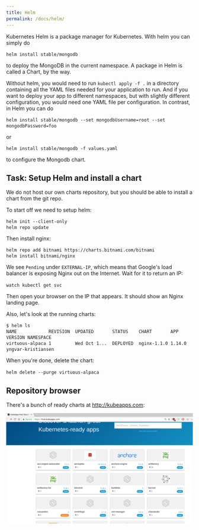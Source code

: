 ```yaml
---
title: Helm
permalink: /docs/helm/
---
```


Kubernetes Helm is a package manager for Kubernetes. With helm you can simply do

```
helm install stable/mongodb
```

to deploy the MongoDB in the current namespace. A package in Helm is called a Chart, by the way.

Without helm, you would need to run `kubectl apply -f .` in a directory containing all the YAML files needed
for your application to run. And if you want to deploy your app to different namespaces, but with slightly
different configuration, you would need one YAML file per configuration. In contrast, in Helm you can do

```
helm install stable/mongodb --set mongodbUsername=root --set mongodbPassword=foo
```

or

```
helm install stable/mongodb -f values.yaml
```

to configure the Mongodb chart.

## Task: Setup Helm and install a chart

We do not host our own charts repository, but you should be able to install a chart
from the git repo.

To start off we need to setup helm:

```
helm init --client-only
helm repo update
```

Then install nginx:

```
helm repo add bitnami https://charts.bitnami.com/bitnami
helm install bitnami/nginx
```

We see `Pending` under `EXTERNAL-IP`, which means that Google's load balancer is exposing Nginx out on the
Internet. Wait for it to return an IP:

`watch kubectl get svc`

Then open your browser on the IP that appears. It should show an Nginx landing page. 

Also, let's look at the running charts:

```
$ helm ls
NAME            REVISION  UPDATED       STATUS    CHART       APP VERSION NAMESPACE         
virtuous-alpaca 1         Wed Oct 1...  DEPLOYED  nginx-1.1.0 1.14.0      yngvar-kristiansen
```

When you're done, delete the chart:

`helm delete --purge virtuous-alpaca`

## Repository browser

There's a bunch of ready charts at <http://kubeapps.com>:

![text](../../assets/img/kubeapps.png)
